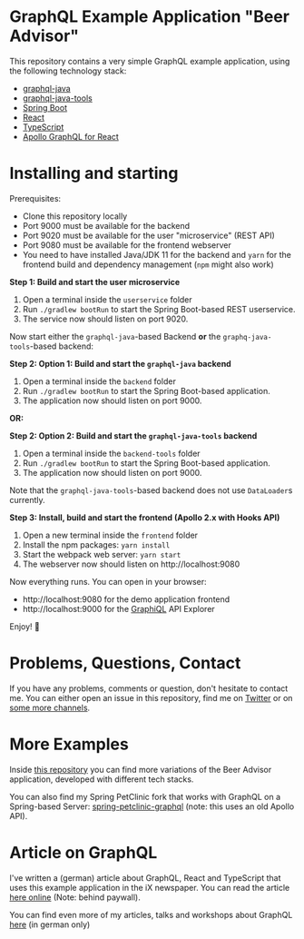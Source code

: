 # GraphQL Example Application "Beer Advisor"

This repository contains a very simple GraphQL example application, using the following technology stack:

- [graphql-java](https://www.graphql-java.com/)
- [graphql-java-tools](https://www.graphql-java-kickstart.com/tools/)
- [Spring Boot](https://spring.io/guides/gs/spring-boot/)
- [React](https://reactjs.org/)
- [TypeScript](https://www.typescriptlang.org/)
- [Apollo GraphQL for React](https://github.com/apollographql/react-apollo)

# Installing and starting

Prerequisites:

- Clone this repository locally
- Port 9000 must be available for the backend
- Port 9020 must be available for the user "microservice" (REST API)
- Port 9080 must be available for the frontend webserver
- You need to have installed Java/JDK 11 for the backend and `yarn` for the frontend build and dependency management (`npm` might also work)

**Step 1: Build and start the user microservice**

1. Open a terminal inside the `userservice` folder
2. Run `./gradlew bootRun` to start the Spring Boot-based REST userservice.
3. The service now should listen on port 9020.

Now start either the `graphql-java`-based Backend **or** the `graphq-java-tools`-based backend:

**Step 2: Option 1: Build and start the `graphql-java` backend**

1. Open a terminal inside the `backend` folder
2. Run `./gradlew bootRun` to start the Spring Boot-based application.
3. The application now should listen on port 9000.

**OR:**

**Step 2: Option 2: Build and start the `graphql-java-tools` backend**

1. Open a terminal inside the `backend-tools` folder
2. Run `./gradlew bootRun` to start the Spring Boot-based application.
3. The application now should listen on port 9000.

Note that the `graphql-java-tools`-based backend does not use `DataLoader`s currently.


**Step 3: Install, build and start the frontend (Apollo 2.x with Hooks API)**

1. Open a new terminal inside the `frontend` folder
2. Install the npm packages: `yarn install`
3. Start the webpack web server: `yarn start`
4. The webserver now should listen on http://localhost:9080

Now everything runs. You can open in your browser:

- http://localhost:9080 for the demo application frontend
- http://localhost:9000 for the [GraphiQL](https://github.com/graphql/graphiql) API Explorer

Enjoy! 💐

# Problems, Questions, Contact

If you have any problems, comments or question, don't hesitate to contact me. You can either open an issue in this repository, find me on [Twitter](https://twitter.com/nilshartmann) or on [some more channels](https://nilshartmann.net/contact/).

# More Examples

Inside [this repository](https://github.com/nilshartmann/graphql-examples) you can find more variations of the Beer Advisor application, developed with different tech stacks.

You can also find my Spring PetClinic fork that works with GraphQL on a Spring-based Server: [spring-petclinic-graphql](https://github.com/spring-petclinic/spring-petclinic-graphql) (note: this uses an old Apollo API).

# Article on GraphQL

I've written a (german) article about GraphQL, React and TypeScript that uses this example application in the iX newspaper. You can read the article [here online](https://www.heise.de/select/ix/2019/6/1909808311106276205) (Note: behind paywall).

You can find even more of my articles, talks and workshops about GraphQL [here](https://nilshartmann.net/tags/GraphQL) (in german only)
